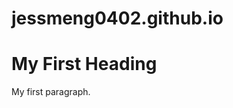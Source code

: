 # jessmeng0402.github.io
<!DOCTYPE html>
<html>
<head>
    <title> My personal Website </title>
</head>

<body>

<h1>My First Heading</h1>
<p>My first paragraph.</p>

</body>
</html>
